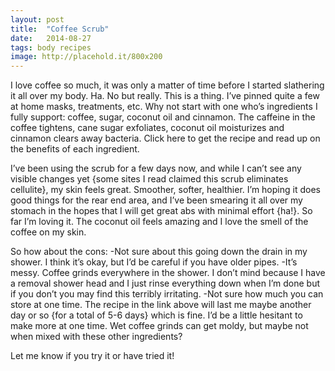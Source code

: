 ```yaml
---
layout: post
title:  "Coffee Scrub"
date:   2014-08-27
tags: body recipes
image: http://placehold.it/800x200
---
```

I love coffee so much, it was only a matter of time before I started slathering it all over my body. Ha. No but really. This is a thing. I’ve pinned quite a few at home masks, treatments, etc. Why not start with one who’s ingredients I fully support: coffee, sugar, coconut oil and cinnamon. The caffeine in the coffee tightens, cane sugar exfoliates, coconut oil moisturizes and cinnamon clears away bacteria. Click here to get the recipe and read up on the benefits of each ingredient.

I’ve been using the scrub for a few days now, and while I can’t see any visible changes yet {some sites I read claimed this scrub eliminates cellulite}, my skin feels great. Smoother, softer, healthier. I’m hoping it does good things for the rear end area, and I’ve been smearing it all over my stomach in the hopes that I will get great abs with minimal effort {ha!}. So far I’m loving it. The coconut oil feels amazing and I love the smell of the coffee on my skin.

So how about the cons:
-Not sure about this going down the drain in my shower. I think it’s okay, but I’d be careful if you have older pipes.
-It’s messy. Coffee grinds everywhere in the shower. I don’t mind because I have a removal shower head and I just rinse everything down when I’m done but if you don’t you may find this terribly irritating.
-Not sure how much you can store at one time. The recipe in the link above will last me maybe another day or so {for a total of 5-6 days} which is fine. I’d be a little hesitant to make more at one time. Wet coffee grinds can get moldy, but maybe not when mixed with these other ingredients?

Let me know if you try it or have tried it!